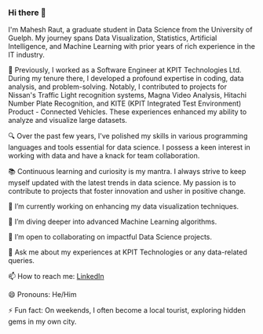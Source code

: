 ### Hi there 👋

I'm Mahesh Raut, a graduate student in Data Science from the University of Guelph. My journey spans Data Visualization, Statistics, Artificial Intelligence, and Machine Learning with prior years of rich experience in the IT industry.

🏢 Previously, I worked as a Software Engineer at KPIT Technologies Ltd. During my tenure there, I developed a profound expertise in coding, data analysis, and problem-solving. Notably, I contributed to projects for Nissan's Traffic Light recognition systems, Magna Video Analysis, Hitachi Number Plate Recognition, and KITE (KPIT Integrated Test Environment) Product - Connected Vehicles. These experiences enhanced my ability to analyze and visualize large datasets.

🔍 Over the past few years, I've polished my skills in various programming languages and tools essential for data science. I possess a keen interest in working with data and have a knack for team collaboration.

📚 Continuous learning and curiosity is my mantra. I always strive to keep myself updated with the latest trends in data science. My passion is to contribute to projects that foster innovation and usher in positive change.

🔭 I’m currently working on enhancing my data visualization techniques.

🌱 I’m diving deeper into advanced Machine Learning algorithms.

👯 I’m open to collaborating on impactful Data Science projects.

💬 Ask me about my experiences at KPIT Technologies or any data-related queries.

📫 How to reach me: [LinkedIn](https://www.linkedin.com/in/mahesh-raut)

😄 Pronouns: He/Him

⚡ Fun fact: On weekends, I often become a local tourist, exploring hidden gems in my own city.
